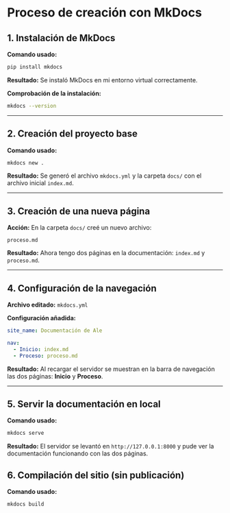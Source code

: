 # Proceso de creación con MkDocs

## 1. Instalación de MkDocs

**Comando usado:**

```bash
pip install mkdocs
```

**Resultado:** Se instaló MkDocs en mi entorno virtual correctamente.

**Comprobación de la instalación:**

```bash
mkdocs --version
```

---

## 2. Creación del proyecto base

**Comando usado:**

```bash
mkdocs new .
```

**Resultado:** Se generó el archivo `mkdocs.yml` y la carpeta `docs/` con el archivo inicial `index.md`.

---

## 3. Creación de una nueva página

**Acción:** En la carpeta `docs/` creé un nuevo archivo:

```text
proceso.md
```

**Resultado:** Ahora tengo dos páginas en la documentación: `index.md` y `proceso.md`.

---

## 4. Configuración de la navegación

**Archivo editado:** `mkdocs.yml`

**Configuración añadida:**

```yaml
site_name: Documentación de Ale

nav:
  - Inicio: index.md
  - Proceso: proceso.md
```

**Resultado:** Al recargar el servidor se muestran en la barra de navegación las dos páginas: **Inicio** y **Proceso**.

---

## 5. Servir la documentación en local

**Comando usado:**

```bash
mkdocs serve
```

**Resultado:** El servidor se levantó en `http://127.0.0.1:8000` y pude ver la documentación funcionando con las dos páginas.

## 6. Compilación del sitio (sin publicación)

**Comando usado:**
```bash
mkdocs build
